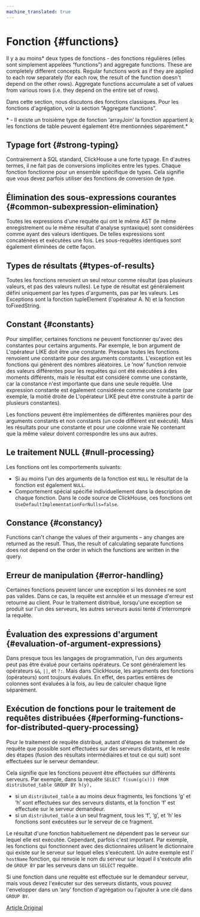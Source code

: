 ```yaml
---
machine_translated: true
---
```


# Fonction {#functions}

Il y a au moins\* deux types de fonctions - des fonctions régulières (elles sont simplement appelées “functions”) and aggregate functions. These are completely different concepts. Regular functions work as if they are applied to each row separately (for each row, the result of the function doesn't depend on the other rows). Aggregate functions accumulate a set of values from various rows (i.e. they depend on the entire set of rows).

Dans cette section, nous discutons des fonctions classiques. Pour les fonctions d'agrégation, voir la section “Aggregate functions”.

\* - Il existe un troisième type de fonction ‘arrayJoin’ la fonction appartient à; les fonctions de table peuvent également être mentionnées séparément.\*

## Typage fort {#strong-typing}

Contrairement à SQL standard, ClickHouse a une forte typage. En d'autres termes, il ne fait pas de conversions implicites entre les types. Chaque fonction fonctionne pour un ensemble spécifique de types. Cela signifie que vous devez parfois utiliser des fonctions de conversion de type.

## Élimination des sous-expressions courantes {#common-subexpression-elimination}

Toutes les expressions d'une requête qui ont le même AST (le même enregistrement ou le même résultat d'analyse syntaxique) sont considérées comme ayant des valeurs identiques. De telles expressions sont concaténées et exécutées une fois. Les sous-requêtes identiques sont également éliminées de cette façon.

## Types de résultats {#types-of-results}

Toutes les fonctions renvoient un seul retour comme résultat (pas plusieurs valeurs, et pas des valeurs nulles). Le type de résultat est généralement défini uniquement par les types d'arguments, pas par les valeurs. Les Exceptions sont la fonction tupleElement (l'opérateur A. N) et la fonction toFixedString.

## Constant {#constants}

Pour simplifier, certaines fonctions ne peuvent fonctionner qu'avec des constantes pour certains arguments. Par exemple, le bon argument de L'opérateur LIKE doit être une constante.
Presque toutes les fonctions renvoient une constante pour des arguments constants. L'exception est les fonctions qui génèrent des nombres aléatoires.
Le ‘now’ function renvoie des valeurs différentes pour les requêtes qui ont été exécutées à des moments différents, mais le résultat est considéré comme une constante, car la constance n'est importante que dans une seule requête.
Une expression constante est également considérée comme une constante (par exemple, la moitié droite de L'opérateur LIKE peut être construite à partir de plusieurs constantes).

Les fonctions peuvent être implémentées de différentes manières pour des arguments constants et non constants (un code différent est exécuté). Mais les résultats pour une constante et pour une colonne vraie Ne contenant que la même valeur doivent correspondre les uns aux autres.

## Le traitement NULL {#null-processing}

Les fonctions ont les comportements suivants:

-   Si au moins l'un des arguments de la fonction est `NULL` le résultat de la fonction est également `NULL`.
-   Comportement spécial spécifié individuellement dans la description de chaque fonction. Dans le code source de ClickHouse, ces fonctions ont `UseDefaultImplementationForNulls=false`.

## Constance {#constancy}

Functions can't change the values of their arguments – any changes are returned as the result. Thus, the result of calculating separate functions does not depend on the order in which the functions are written in the query.

## Erreur de manipulation {#error-handling}

Certaines fonctions peuvent lancer une exception si les données ne sont pas valides. Dans ce cas, la requête est annulée et un message d'erreur est retourné au client. Pour le traitement distribué, lorsqu'une exception se produit sur l'un des serveurs, les autres serveurs aussi tenté d'interrompre la requête.

## Évaluation des expressions d'argument {#evaluation-of-argument-expressions}

Dans presque tous les langages de programmation, l'un des arguments peut pas être évalué pour certains opérateurs. Ce sont généralement les opérateurs `&&`, `||`, et `?:`.
Mais dans ClickHouse, les arguments des fonctions (opérateurs) sont toujours évalués. En effet, des parties entières de colonnes sont évaluées à la fois, au lieu de calculer chaque ligne séparément.

## Exécution de fonctions pour le traitement de requêtes distribuées {#performing-functions-for-distributed-query-processing}

Pour le traitement de requête distribué, autant d'étapes de traitement de requête que possible sont effectuées sur des serveurs distants, et le reste des étapes (fusion des résultats intermédiaires et tout ce qui suit) sont effectuées sur le serveur demandeur.

Cela signifie que les fonctions peuvent être effectuées sur différents serveurs.
Par exemple, dans la requête `SELECT f(sum(g(x))) FROM distributed_table GROUP BY h(y),`

-   si un `distributed_table` a au moins deux fragments, les fonctions ‘g’ et ‘h’ sont effectuées sur des serveurs distants, et la fonction ‘f’ est effectuée sur le serveur demandeur.
-   si un `distributed_table` a un seul fragment, tous les ‘f’, ‘g’, et ‘h’ les fonctions sont exécutées sur le serveur de ce fragment.

Le résultat d'une fonction habituellement ne dépendent pas le serveur sur lequel elle est exécutée. Cependant, parfois c'est important.
Par exemple, les fonctions qui fonctionnent avec des dictionnaires utilisent le dictionnaire qui existe sur le serveur sur lequel elles s'exécutent.
Un autre exemple est l' `hostName` fonction, qui renvoie le nom du serveur sur lequel il s'exécute afin de `GROUP BY` par les serveurs dans un `SELECT` requête.

Si une fonction dans une requête est effectuée sur le demandeur serveur, mais vous devez l'exécuter sur des serveurs distants, vous pouvez l'envelopper dans un ‘any’ fonction d'agrégation ou l'ajouter à une clé dans `GROUP BY`.

[Article Original](https://clickhouse.tech/docs/en/query_language/functions/) <!--hide-->
